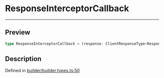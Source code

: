 
      
# ResponseInterceptorCallback

<div class="api-docs__separator" data-reactroot="">

---

</div><div class="api-docs__section">

## Preview

</div><div class="api-docs__preview type single">

```ts
type ResponseInterceptorCallback = (response: ClientResponseType<Response, Error>, command: CommandInstance) => Promise<ClientResponseType<any, any>> | ClientResponseType<any, any>;
```

</div><div class="api-docs__section">

## Description

</div><div class="api-docs__description"><span class="api-docs__do-not-parse">



</span></div><div class="api-docs__definition">

Defined in [builder/builder.types.ts:50](https://github.com/BetterTyped/hyper-fetch/blob/1a97772c/packages/core/src/builder/builder.types.ts#L50)

</div>
